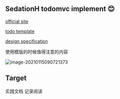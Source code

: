## SedationH todomvc implement 😊

[official site](http://todomvc.com/)

[todo template](https://github.com/tastejs/todomvc-app-template)

[design specification](https://github.com/tastejs/todomvc/blob/master/app-spec.md)



使用模版的时候值得注意的内容

![image-20210115090721373](http://picbed.sedationh.cn/image-20210115090721373.png)



## Target

实践文档 记录阅读

